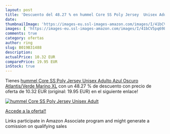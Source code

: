 ```yaml
---
layout: post
title: 'Descuento del 48.27 % en hummel Core SS Poly Jersey  Unisex Adult'
date: 
thumbnailImage: 'https://images-eu.ssl-images-amazon.com/images/I/41bCV5pq69L._SL200_.jpg'
images: [ 'https://images-eu.ssl-images-amazon.com/images/I/41bCV5pq69L._SL200_.jpg' ]
comments: true
category: ofertas
author: ring
slug: B019B31488
description:
actualPrice: 10.32 EUR
comparePrice: 19.95 EUR
inStock: true
---
```


Tienes [hummel Core SS Poly Jersey  Unisex Adulto  Azul Oscuro Atlantis/Verde Marino  XL](https://www.amazon.es/dp/B019B31488/?tag=tolees-21) con un 48.27 % de descuento con precio de oferta de 10.32 EUR (original: 19.95 EUR) en el siguiente enlace!

[![hummel Core SS Poly Jersey  Unisex Adult](https://images-eu.ssl-images-amazon.com/images/I/41bCV5pq69L._SL200_.jpg)](https://www.amazon.es/dp/B019B31488/?tag=tolees-21)

[Accede a la oferta!!](https://www.amazon.es/dp/B019B31488/?tag=tolees-21)

Links participate in Amazon Associate program and might generate a comission on qualifying sales



